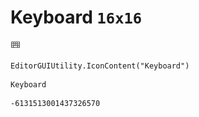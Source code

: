 # Keyboard `16x16`
<img src="/img/Keyboard.png" width=16 height=16>

``` CSharp
EditorGUIUtility.IconContent("Keyboard")
```
```
Keyboard
```
```
-6131513001437326570
```
